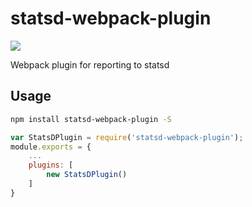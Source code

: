 # statsd-webpack-plugin
[![](https://img.shields.io/npm/v/statsd-webpack-plugin.svg)](https://www.npmjs.com/package/statsd-webpack-plugin)

Webpack plugin for reporting to statsd

## Usage

```sh
npm install statsd-webpack-plugin -S
```

```js
var StatsDPlugin = require('statsd-webpack-plugin');
module.exports = {
	...
	plugins: [
		new StatsDPlugin()
	]
}
```